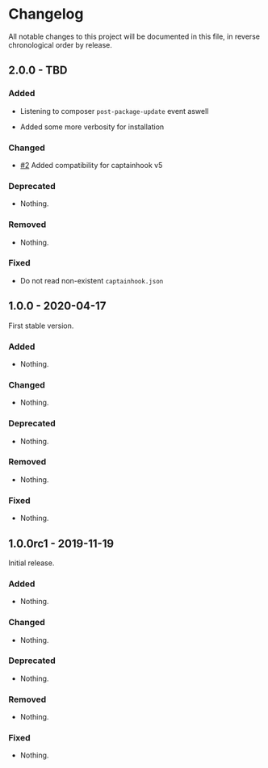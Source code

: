 # Changelog

All notable changes to this project will be documented in this file, in reverse chronological order by release.

## 2.0.0 - TBD

### Added

- Listening to composer `post-package-update` event aswell

- Added some more verbosity for installation

### Changed

- [#2](https://github.com/boesing/captainhook-vendor-resolver/pull/2) Added compatibility for captainhook v5

### Deprecated

- Nothing.

### Removed

- Nothing.

### Fixed

- Do not read non-existent `captainhook.json` 

## 1.0.0 - 2020-04-17

First stable version.

### Added

- Nothing.

### Changed

- Nothing.

### Deprecated

- Nothing.

### Removed

- Nothing.

### Fixed

- Nothing.

## 1.0.0rc1 - 2019-11-19

Initial release.

### Added

- Nothing.

### Changed

- Nothing.

### Deprecated

- Nothing.

### Removed

- Nothing.

### Fixed

- Nothing.
